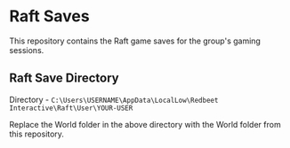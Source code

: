 # Raft Saves

This repository contains the Raft game saves for the group's gaming sessions.

## Raft Save Directory

Directory - ```C:\Users\USERNAME\AppData\LocalLow\Redbeet Interactive\Raft\User\YOUR-USER```

Replace the World folder in the above directory with the World folder from this repository.
